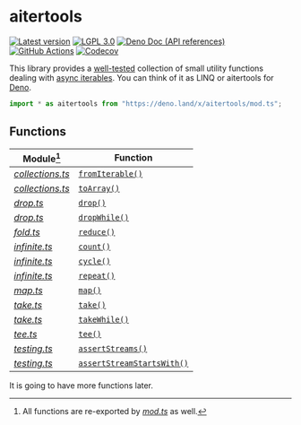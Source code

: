 <!-- deno-fmt-ignore-file -->

aitertools
==========

[![Latest version][Tag badge]][Deno module]
[![LGPL 3.0][License badge]](./LICENSE)
[![Deno Doc (API references)][Deno Doc badge]][Deno Doc]
[![GitHub Actions][GitHub Actions status badge]][GitHub Actions]
[![Codecov][Codecov badge]][Codecov]

This library provides a [well-tested][Codecov] collection of small utility
functions dealing with [async iterables].  You can think of it as LINQ or aitertools for [Deno].

~~~ typescript
import * as aitertools from "https://deno.land/x/aitertools/mod.ts";
~~~

[Tag badge]: https://img.shields.io/github/v/tag/dahlia/aitertools
[Deno module]: https://deno.land/x/aitertools
[License badge]: https://img.shields.io/github/license/dahlia/aitertools
[Deno Doc]: https://doc.deno.land/https://deno.land/x/aitertools/mod.ts
[Deno Doc badge]: https://img.shields.io/badge/api-deno%20doc-blue
[GitHub Actions]: https://github.com/dahlia/aitertools/actions/workflows/test.yaml
[GitHub Actions status badge]: https://github.com/dahlia/aitertools/actions/workflows/test.yaml/badge.svg
[Codecov badge]: https://codecov.io/gh/dahlia/aitertools/branch/main/graph/badge.svg?token=UBDX4Inrz6
[Codecov]: https://codecov.io/gh/dahlia/aitertools
[async iterables]: https://developer.mozilla.org/en-US/docs/Web/JavaScript/Reference/Statements/for-await...of
[Deno]: https://deno.land/


Functions
---------

| Module[^1]         | Function                     |
|--------------------|------------------------------|
| *[collections.ts]* | [`fromIterable()`]           |
| *[collections.ts]* | [`toArray()`]                |
| *[drop.ts]*        | [`drop()`]                   |
| *[drop.ts]*        | [`dropWhile()`]              |
| *[fold.ts]*        | [`reduce()`]                 |
| *[infinite.ts]*    | [`count()`]                  |
| *[infinite.ts]*    | [`cycle()`]                  |
| *[infinite.ts]*    | [`repeat()`]                 |
| *[map.ts]*         | [`map()`]                    |
| *[take.ts]*        | [`take()`]                   |
| *[take.ts]*        | [`takeWhile()`]              |
| *[tee.ts]*         | [`tee()`]                    |
| *[testing.ts]*     | [`assertStreams()`]          |
| *[testing.ts]*     | [`assertStreamStartsWith()`] |

It is going to have more functions later.

[^1]: All functions are re-exported by [*mod.ts*][Deno Doc] as well.

[collections.ts]: https://doc.deno.land/https://deno.land/x/aitertools/collections.ts
[drop.ts]: https://doc.deno.land/https://deno.land/x/aitertools/drop.ts
[fold.ts]: https://doc.deno.land/https://deno.land/x/aitertools/fold.ts
[infinite.ts]: https://doc.deno.land/https://deno.land/x/aitertools/infinite.ts
[map.ts]: https://doc.deno.land/https://deno.land/x/aitertools/map.ts
[take.ts]: https://doc.deno.land/https://deno.land/x/aitertools/take.ts
[tee.ts]: https://doc.deno.land/https://deno.land/x/aitertools/tee.ts
[testing.ts]: https://doc.deno.land/https://deno.land/x/aitertools/testing.ts
[`fromIterable()`]: https://doc.deno.land/https://deno.land/x/aitertools/collections.ts/~/fromIterable
[`toArray()`]: https://doc.deno.land/https://deno.land/x/aitertools/collections.ts/~/toArray
[`drop()`]: https://doc.deno.land/https://deno.land/x/aitertools/drop.ts/~/drop
[`dropWhile()`]: https://doc.deno.land/https://deno.land/x/aitertools/drop.ts/~/dropWhile
[`reduce()`]: https://doc.deno.land/https://deno.land/x/aitertools/fold.ts/~/reduce
[`count()`]: https://doc.deno.land/https://deno.land/x/aitertools/infinite.ts/~/count
[`cycle()`]: https://doc.deno.land/https://deno.land/x/aitertools/infinite.ts/~/cycle
[`repeat()`]: https://doc.deno.land/https://deno.land/x/aitertools/infinite.ts/~/repeat
[`map()`]: https://doc.deno.land/https://deno.land/x/aitertools/map.ts/~/map
[`take()`]: https://doc.deno.land/https://deno.land/x/aitertools/take.ts/~/take
[`takeWhile()`]: https://doc.deno.land/https://deno.land/x/aitertools/take.ts/~/takeWhile
[`tee()`]: https://doc.deno.land/https://deno.land/x/aitertools/tee.ts/~/tee
[`assertStreams()`]: https://doc.deno.land/https://deno.land/x/aitertools/testing.ts/~/assertStreams
[`assertStreamStartsWith()`]: https://doc.deno.land/https://deno.land/x/aitertools/testing.ts/~/assertStreamStartsWith
